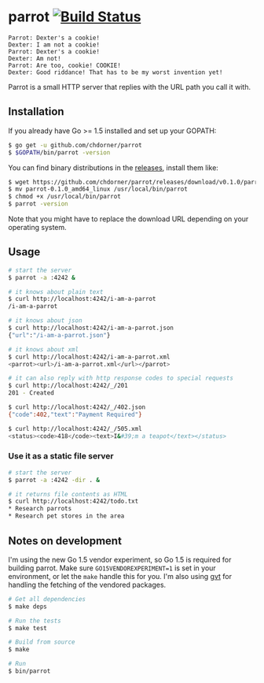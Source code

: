 # parrot [![Build Status](https://travis-ci.org/chdorner/parrot.svg)](https://travis-ci.org/chdorner/parrot)

    Parrot: Dexter's a cookie!
    Dexter: I am not a cookie!
    Parrot: Dexter's a cookie!
    Dexter: Am not!
    Parrot: Are too, cookie! COOKIE!
    Dexter: Good riddance! That has to be my worst invention yet!

Parrot is a small HTTP server that replies with the URL path you call it with.

## Installation

If you already have Go >= 1.5 installed and set up your GOPATH:

```bash
$ go get -u github.com/chdorner/parrot
$ $GOPATH/bin/parrot -version
```

You can find binary distributions in the
[releases](https://github.com/chdorner/parrot/releases), install them like:

```bash
$ wget https://github.com/chdorner/parrot/releases/download/v0.1.0/parrot-0.1.0_amd64_linux
$ mv parrot-0.1.0_amd64_linux /usr/local/bin/parrot
$ chmod +x /usr/local/bin/parrot
$ parrot -version
```

Note that you might have to replace the download URL depending on your
operating system.

## Usage

```bash
# start the server
$ parrot -a :4242 &

# it knows about plain text
$ curl http://localhost:4242/i-am-a-parrot
/i-am-a-parrot

# it knows about json
$ curl http://localhost:4242/i-am-a-parrot.json
{"url":"/i-am-a-parrot.json"}

# it knows about xml
$ curl http://localhost:4242/i-am-a-parrot.xml
<parrot><url>/i-am-a-parrot.xml</url></parrot>

# it can also reply with http response codes to special requests
$ curl http://localhost:4242/_/201
201 - Created

$ curl http://localhost:4242/_/402.json
{"code":402,"text":"Payment Required"}

$ curl http://localhost:4242/_/505.xml
<status><code>418</code><text>I&#39;m a teapot</text></status>
```

### Use it as a static file server

```bash
# start the server
$ parrot -a :4242 -dir . &

# it returns file contents as HTML
$ curl http://localhost:4242/todo.txt
* Research parrots
* Research pet stores in the area
```

## Notes on development

I'm using the new Go 1.5 vendor experiment, so Go 1.5 is required for building
parrot. Make sure `GO15VENDOREXPERIMENT=1` is set in your environment, or let
the `make` handle this for you. I'm also using
[gvt](https://github.com/FiloSottile/gvt) for handling the
fetching of the vendored packages.

```bash
# Get all dependencies
$ make deps

# Run the tests
$ make test

# Build from source
$ make

# Run
$ bin/parrot
```
